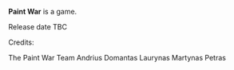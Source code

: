 **Paint War** is a game.

Release date TBC

Credits:

The Paint War Team
Andrius
Domantas
Laurynas
Martynas
Petras
